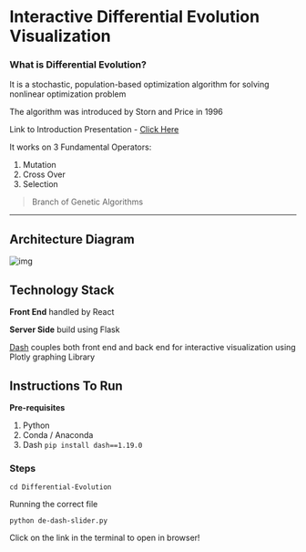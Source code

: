 # Interactive Differential Evolution Visualization 

### What is Differential Evolution?

It is a stochastic, population-based optimization algorithm for solving nonlinear optimization problem

The algorithm was introduced by Storn and Price in 1996

Link to Introduction Presentation - [Click Here](http://www.iitg.ac.in/rkbc/CE602/CE602/Introduction%20to%20Differential%20Evolution.pdf)

It works on 3 Fundamental Operators:

1. Mutation
2. Cross Over
3. Selection

> Branch of Genetic Algorithms

---

## Architecture Diagram

![img](https://lh3.googleusercontent.com/zGXupyYEPQ9Tganbp0CmL9hKKEGwDx56usMwSwZAuk_WcsCtAUK3-KbFmRAGLwnQuOjlOGG64TplKNTT-wKIPklI6WNwPWNh_bo_T8QOZpL17b4aa4w45jX4GIGOUlsyLDCVX7wQ760)



## Technology Stack

**Front End** handled by React

**Server Side** build using Flask

[Dash](https://dash.plotly.com/) couples both front end and back end for interactive visualization using Plotly graphing Library



## Instructions To Run

**Pre-requisites** 

1. Python
2. Conda / Anaconda
3. Dash  ```pip install dash==1.19.0```

### Steps

``` 
cd Differential-Evolution
```

Running the correct file

```
python de-dash-slider.py
```

Click on the link in the terminal to open in browser!



